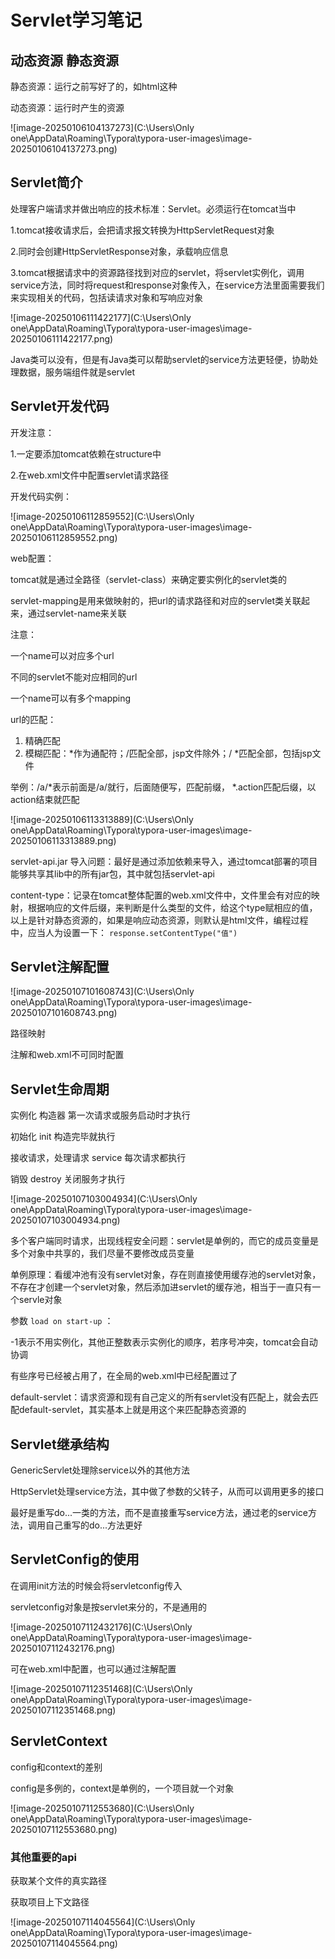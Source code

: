 # Servlet学习笔记

## 动态资源 静态资源

静态资源：运行之前写好了的，如html这种

动态资源：运行时产生的资源

![image-20250106104137273](C:\Users\Only one\AppData\Roaming\Typora\typora-user-images\image-20250106104137273.png)

## Servlet简介

处理客户端请求并做出响应的技术标准：Servlet。必须运行在tomcat当中

1.tomcat接收请求后，会把请求报文转换为HttpServletRequest对象

2.同时会创建HttpServletResponse对象，承载响应信息

3.tomcat根据请求中的资源路径找到对应的servlet，将servlet实例化，调用service方法，同时将request和response对象传入，在service方法里面需要我们来实现相关的代码，包括读请求对象和写响应对象

![image-20250106111422177](C:\Users\Only one\AppData\Roaming\Typora\typora-user-images\image-20250106111422177.png)

Java类可以没有，但是有Java类可以帮助servlet的service方法更轻便，协助处理数据，服务端组件就是servlet

## Servlet开发代码

开发注意：

1.一定要添加tomcat依赖在structure中

2.在web.xml文件中配置servlet请求路径

开发代码实例：

![image-20250106112859552](C:\Users\Only one\AppData\Roaming\Typora\typora-user-images\image-20250106112859552.png)

web配置：

tomcat就是通过全路径（servlet-class）来确定要实例化的servlet类的

servlet-mapping是用来做映射的，把url的请求路径和对应的servlet类关联起来，通过servlet-name来关联

注意：

一个name可以对应多个url

不同的servlet不能对应相同的url

一个name可以有多个mapping

url的匹配：

1. 精确匹配
2. 模糊匹配：*作为通配符；/匹配全部，jsp文件除外；/ *匹配全部，包括jsp文件

举例：/a/*表示前面是/a/就行，后面随便写，匹配前缀，  *.action匹配后缀，以action结束就匹配



![image-20250106113313889](C:\Users\Only one\AppData\Roaming\Typora\typora-user-images\image-20250106113313889.png)

servlet-api.jar 导入问题：最好是通过添加依赖来导入，通过tomcat部署的项目能够共享其lib中的所有jar包，其中就包括servlet-api

content-type：记录在tomcat整体配置的web.xml文件中，文件里会有对应的映射，根据响应的文件后缀，来判断是什么类型的文件，给这个type赋相应的值，以上是针对静态资源的，如果是响应动态资源，则默认是html文件，编程过程中，应当人为设置一下： `response.setContentType("值")` 

## Servlet注解配置

![image-20250107101608743](C:\Users\Only one\AppData\Roaming\Typora\typora-user-images\image-20250107101608743.png)

路径映射

注解和web.xml不可同时配置

## Servlet生命周期

实例化                            构造器   第一次请求或服务启动时才执行

初始化                            init         构造完毕就执行

接收请求，处理请求     service  每次请求都执行

销毁                                destroy 关闭服务才执行

![image-20250107103004934](C:\Users\Only one\AppData\Roaming\Typora\typora-user-images\image-20250107103004934.png)

多个客户端同时请求，出现线程安全问题：servlet是单例的，而它的成员变量是多个对象中共享的，我们尽量不要修改成员变量

单例原理：看缓冲池有没有servlet对象，存在则直接使用缓存池的servlet对象，不存在才创建一个servlet对象，然后添加进servlet的缓存池，相当于一直只有一个servle对象

参数 `load on start-up` ：

-1表示不用实例化，其他正整数表示实例化的顺序，若序号冲突，tomcat会自动协调

有些序号已经被占用了，在全局的web.xml中已经配置过了

default-servlet：请求资源和现有自己定义的所有servlet没有匹配上，就会去匹配default-servlet，其实基本上就是用这个来匹配静态资源的

## Servlet继承结构

GenericServlet处理除service以外的其他方法

HttpServlet处理service方法，其中做了参数的父转子，从而可以调用更多的接口

最好是重写do...一类的方法，而不是直接重写service方法，通过老的service方法，调用自己重写的do...方法更好

## ServletConfig的使用

在调用init方法的时候会将servletconfig传入

servletconfig对象是按servlet来分的，不是通用的

![image-20250107112432176](C:\Users\Only one\AppData\Roaming\Typora\typora-user-images\image-20250107112432176.png)

可在web.xml中配置，也可以通过注解配置

![image-20250107112351468](C:\Users\Only one\AppData\Roaming\Typora\typora-user-images\image-20250107112351468.png)

## ServletContext

config和context的差别

config是多例的，context是单例的，一个项目就一个对象

![image-20250107112553680](C:\Users\Only one\AppData\Roaming\Typora\typora-user-images\image-20250107112553680.png)

### 其他重要的api

获取某个文件的真实路径

获取项目上下文路径

![image-20250107114045564](C:\Users\Only one\AppData\Roaming\Typora\typora-user-images\image-20250107114045564.png)